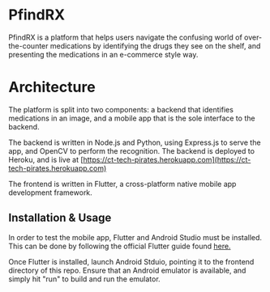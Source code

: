 # PfindRX

PfindRX is a platform that helps users navigate the confusing world of over-the-counter medications by identifying the drugs they see on the shelf, and presenting the medications in an e-commerce style way.

# Architecture

The platform is split into two components: a backend that identifies medications in an image, and a mobile app that is the sole interface to the backend.

The backend is written in Node.js and Python, using Express.js to serve the app, and OpenCV to perform the recognition. The backend is deployed to Heroku, and is live at [https://ct-tech-pirates.herokuapp.com](https://ct-tech-pirates.herokuapp.com)

The frontend is written in Flutter, a cross-platform native mobile app development framework.

## Installation & Usage

In order to test the mobile app, Flutter and Android Studio must be installed. This can be done by following the official Flutter guide found [here.](https://flutter.dev/docs/get-started/install)

Once Flutter is installed, launch Android Stduio, pointing it to the frontend directory of this repo. Ensure that an Android emulator is available, and simply hit "run" to build and run the emulator.
